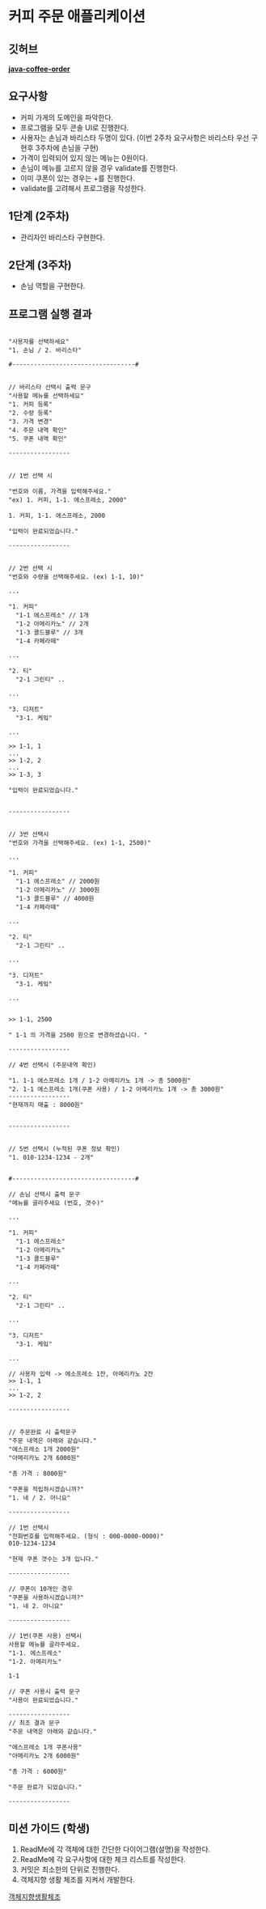 # 커피 주문 애플리케이션

## 깃허브
**[java-coffee-order](https://github.com/programmers-lecture/java-coffee-order)**

## 요구사항

- 커피 가게의 도메인을 파악한다.
- 프로그램을 모두 콘솔 UI로 진행한다.
- 사용자는 손님과 바리스타 두명이 있다. (이번 2주차 요구사항은 바리스타 우선 구현후 3주차에 손님을 구현)
- 가격이 입력되어 있지 않는 메뉴는 0원이다.
- 손님이 메뉴를 고르지 않을 경우 validate를 진행한다.
- 이미 쿠폰이 있는 경우는 +를 진행한다.
- validate를 고려해서 프로그램을 작성한다.

## 1단계 (2주차)
- 관리자인 바리스타 구현한다.

## 2단계 (3주차)
- 손님 역할을 구현한다.

## 프로그램 실행 결과

```

"사용자를 선택하세요"
"1. 손님 / 2. 바리스타"

#----------------------------------#


// 바리스타 선택시 출력 문구
"사용할 메뉴를 선택하세요"
"1. 커피 등록"
"2. 수량 등록"
"3. 가격 변경"
"4. 주문 내역 확인"
"5. 쿠폰 내역 확인"

-----------------


// 1번 선택 시

"번호와 이름, 가격을 입력해주세요."
"ex) 1. 커피, 1-1. 에스프레소, 2000"

1. 커피, 1-1. 에스프레소, 2000

"입력이 완료되었습니다."

-----------------


// 2번 선택 시
"번호와 수량을 선택해주세요. (ex) 1-1, 10)"

...

"1. 커피"
  "1-1 에스프레소" // 1개
  "1-2 아메리카노" // 2개
  "1-3 콜드블루" // 3개
  "1-4 카페라떼"

...

"2. 티"
  "2-1 그린티" ..

...

"3. 디저트"
  "3-1. 케잌"

...

>> 1-1, 1
...
>> 1-2, 2
...
>> 1-3, 3

"입력이 완료되었습니다."


-----------------


// 3번 선택시
"번호와 가격을 선택해주세요. (ex) 1-1, 2500)"

...

"1. 커피"
  "1-1 에스프레소" // 2000원
  "1-2 아메리카노" // 3000원
  "1-3 콜드블루" // 4000원
  "1-4 카페라떼"

...

"2. 티"
  "2-1 그린티" ..

...

"3. 디저트"
  "3-1. 케잌"

...


>> 1-1, 2500

" 1-1 의 가격을 2500 원으로 변경하셨습니다. "

-----------------

// 4번 선택시 (주문내역 확인)

"1. 1-1 에스프레소 1개 / 1-2 아메리카노 1개 -> 총 5000원"
"2. 1-1 에스프레소 1개(쿠폰 사용) / 1-2 아메리카노 1개 -> 총 3000원"
-----------------
"현재까지 매출 : 8000원"


-----------------


// 5번 선택시 (누적된 쿠폰 정보 확인)
"1. 010-1234-1234 - 2개"


#----------------------------------#

// 손님 선택시 출력 문구
"메뉴를 골라주세요 (번호, 갯수)"

...

"1. 커피"
  "1-1 에스프레소"
  "1-2 아메리카노"
  "1-3 콜드블루"
  "1-4 카페라떼"

...

"2. 티"
  "2-1 그린티" ..

...

"3. 디저트"
  "3-1. 케잌"

...

// 사용자 입력 -> 에소프레소 1잔, 아메리카노 2잔
>> 1-1, 1
...
>> 1-2, 2

-----------------


// 주문완료 시 출력문구
"주문 내역은 아래와 같습니다."
"에스프레소 1개 2000원"
"아메리카노 2개 6000원"

"총 가격 : 8000원"

"쿠폰을 적립하시겠습니까?"
"1. 네 / 2. 아니요"

-----------------

// 1번 선택시
"전화번호를 입력해주세요. (형식 : 000-0000-0000)"
010-1234-1234

"현재 쿠폰 갯수는 3개 입니다."

-----------------

// 쿠폰이 10개인 경우
"쿠폰을 사용하시겠습니까?"
"1. 네 2. 아니요"

-----------------

// 1번(쿠폰 사용) 선택시
사용할 메뉴를 골라주세요.
"1-1. 에스프레소"
"1-2. 아메리카노"

1-1

// 쿠폰 사용시 출력 문구
"사용이 완료되었습니다."

-----------------
// 최조 결과 문구
"주문 내역은 아래와 같습니다."

"에스프레소 1개 쿠폰사용"
"아메리카노 2개 6000원"

"총 가격 : 6000원"

"주문 완료가 되었습니다."

-----------------

```

## 미션 가이드 (학생)

1. ReadMe에 각 객체에 대한 간단한 다이어그램(설명)을 작성한다.
2. ReadMe에 각 요구사항에 대한 체크 리스트를 작성한다.
3. 커밋은 최소한의 단위로 진행한다.
4. 객체지향 생활 체조를 지켜서 개발한다.

[객체지향생활체조](https://developerfarm.wordpress.com/2012/02/03/object_calisthenics_summary/)
